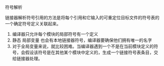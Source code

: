 符号解析

链接器解析符号引用的方法是将每个引用和它输入的可重定位目标文件的符号表的一个确定符号定义关联起来。

1. 编译器只允许每个模块的局部符号有一个定义
2. 静态 局部变量 也会有本地链接器符号，编译器要确保他们拥有唯一的名字
3. 对于全局变量来说，就比较困难。当编译器遇到一个不是在当前模块定义的符号，会假设该符号是在其他某个模块中定义的，生成一个链接符号表条目，交给链接器处理。
